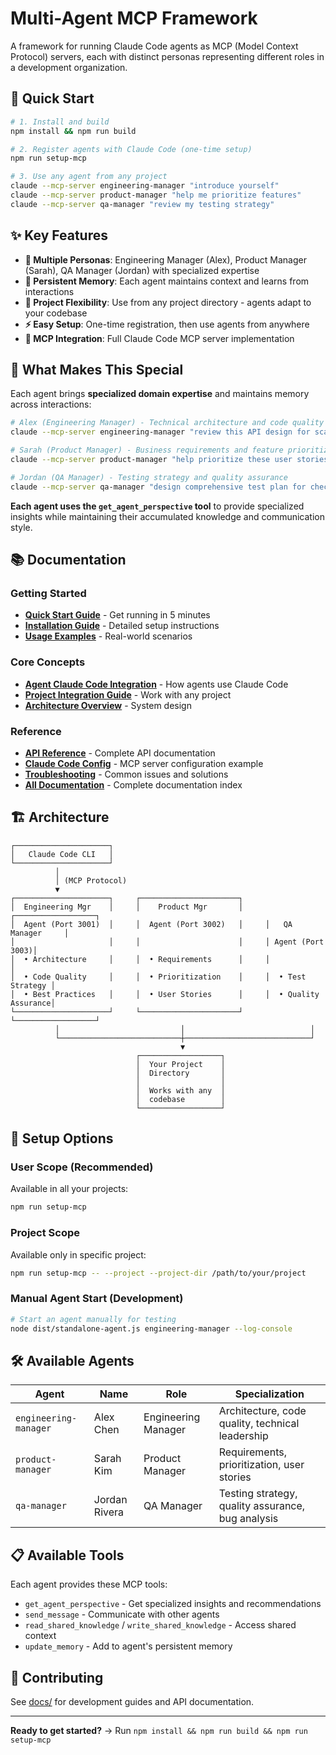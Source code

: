 # Multi-Agent MCP Framework

A framework for running Claude Code agents as MCP (Model Context Protocol) servers, each with distinct personas representing different roles in a development organization.

## 🚀 Quick Start

```bash
# 1. Install and build
npm install && npm run build

# 2. Register agents with Claude Code (one-time setup)
npm run setup-mcp

# 3. Use any agent from any project
claude --mcp-server engineering-manager "introduce yourself"
claude --mcp-server product-manager "help me prioritize features"
claude --mcp-server qa-manager "review my testing strategy"
```

## ✨ Key Features

- **🤖 Multiple Personas**: Engineering Manager (Alex), Product Manager (Sarah), QA Manager (Jordan) with specialized expertise
- **🧠 Persistent Memory**: Each agent maintains context and learns from interactions 
- **📁 Project Flexibility**: Use from any project directory - agents adapt to your codebase
- **⚡ Easy Setup**: One-time registration, then use agents from anywhere
- **🔧 MCP Integration**: Full Claude Code MCP server implementation

## 🎯 What Makes This Special

Each agent brings **specialized domain expertise** and maintains memory across interactions:

```bash
# Alex (Engineering Manager) - Technical architecture and code quality
claude --mcp-server engineering-manager "review this API design for scalability"

# Sarah (Product Manager) - Business requirements and feature prioritization  
claude --mcp-server product-manager "help prioritize these user stories"

# Jordan (QA Manager) - Testing strategy and quality assurance
claude --mcp-server qa-manager "design comprehensive test plan for checkout flow"
```

**Each agent uses the `get_agent_perspective` tool** to provide specialized insights while maintaining their accumulated knowledge and communication style.

## 📚 Documentation

### Getting Started
- **[Quick Start Guide](./docs/quick-start.md)** - Get running in 5 minutes
- **[Installation Guide](./docs/installation.md)** - Detailed setup instructions
- **[Usage Examples](./docs/USAGE_EXAMPLES.md)** - Real-world scenarios

### Core Concepts  
- **[Agent Claude Code Integration](./docs/AGENT_CLAUDE_CODE_INTEGRATION.md)** - How agents use Claude Code
- **[Project Integration Guide](./docs/PROJECT_INTEGRATION_GUIDE.md)** - Work with any project
- **[Architecture Overview](./docs/architecture.md)** - System design

### Reference
- **[API Reference](./docs/api-reference.md)** - Complete API documentation
- **[Claude Code Config](./claude-code-config.json)** - MCP server configuration example
- **[Troubleshooting](./docs/troubleshooting.md)** - Common issues and solutions
- **[All Documentation](./docs/README.md)** - Complete documentation index

## 🏗️ Architecture

```
┌─────────────────────┐
│   Claude Code CLI   │
└─────────────────────┘
          │
          │ (MCP Protocol)
          ▼
┌─────────────────────┐     ┌──────────────────────┐
│  Engineering Mgr    │     │    Product Mgr       │     ┌──────────────────┐
│  Agent (Port 3001)  │     │  Agent (Port 3002)   │     │   QA Manager     │
│                     │     │                      │     │ Agent (Port 3003)│
│  • Architecture     │     │  • Requirements      │     │                  │
│  • Code Quality     │     │  • Prioritization    │     │  • Test Strategy │
│  • Best Practices   │     │  • User Stories      │     │  • Quality Assurance│
└─────────────────────┘     └──────────────────────┘     └──────────────────┘
          │                           │                            │
          └───────────────────────────┼────────────────────────────┘
                                      ▼
                            ┌──────────────────┐
                            │  Your Project    │
                            │  Directory       │
                            │                  │
                            │  Works with any  │
                            │  codebase        │
                            └──────────────────┘
```

## 🔧 Setup Options

### User Scope (Recommended)
Available in all your projects:
```bash
npm run setup-mcp
```

### Project Scope  
Available only in specific project:
```bash
npm run setup-mcp -- --project --project-dir /path/to/your/project
```

### Manual Agent Start (Development)
```bash
# Start an agent manually for testing
node dist/standalone-agent.js engineering-manager --log-console
```

## 🛠️ Available Agents

| Agent | Name | Role | Specialization |
|-------|------|------|----------------|
| `engineering-manager` | Alex Chen | Engineering Manager | Architecture, code quality, technical leadership |
| `product-manager` | Sarah Kim | Product Manager | Requirements, prioritization, user stories |
| `qa-manager` | Jordan Rivera | QA Manager | Testing strategy, quality assurance, bug analysis |

## 📋 Available Tools

Each agent provides these MCP tools:

- `get_agent_perspective` - Get specialized insights and recommendations
- `send_message` - Communicate with other agents
- `read_shared_knowledge` / `write_shared_knowledge` - Access shared context
- `update_memory` - Add to agent's persistent memory

## 🤝 Contributing

See [docs/](./docs/) for development guides and API documentation.

---

**Ready to get started?** → Run `npm install && npm run build && npm run setup-mcp`